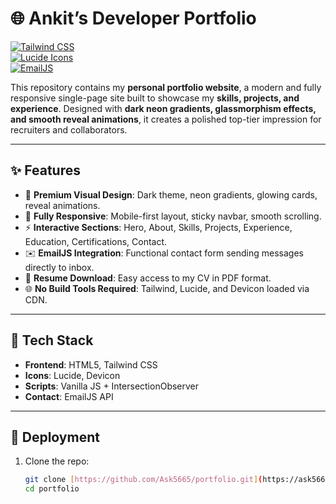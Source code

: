 # 🌐 Ankit’s Developer Portfolio  



[![Tailwind CSS](https://img.shields.io/badge/TailwindCSS-3.0-blue)](https://tailwindcss.com/)  
[![Lucide Icons](https://img.shields.io/badge/Icons-LUCIDE-orange)](https://lucide.dev/)  
[![EmailJS](https://img.shields.io/badge/EmailJS-Integrated-success)](https://www.emailjs.com/)  

This repository contains my **personal portfolio website**, a modern and fully responsive single-page site built to showcase my **skills, projects, and experience**. Designed with **dark neon gradients, glassmorphism effects, and smooth reveal animations**, it creates a polished top-tier impression for recruiters and collaborators.  

---

## ✨ Features
- 🎨 **Premium Visual Design**: Dark theme, neon gradients, glowing cards, reveal animations.  
- 📱 **Fully Responsive**: Mobile-first layout, sticky navbar, smooth scrolling.  
- ⚡ **Interactive Sections**: Hero, About, Skills, Projects, Experience, Education, Certifications, Contact.  
- ✉️ **EmailJS Integration**: Functional contact form sending messages directly to inbox.  
- 📄 **Resume Download**: Easy access to my CV in PDF format.  
- 🌐 **No Build Tools Required**: Tailwind, Lucide, and Devicon loaded via CDN.  

---

## 📌 Tech Stack
- **Frontend**: HTML5, Tailwind CSS  
- **Icons**: Lucide, Devicon  
- **Scripts**: Vanilla JS + IntersectionObserver  
- **Contact**: EmailJS API  

---

## 🚀 Deployment
1. Clone the repo:  
   ```bash
   git clone [https://github.com/Ask5665/portfolio.git](https://ask5665.github.io/portfolio/)
   cd portfolio
